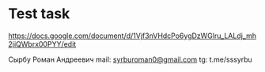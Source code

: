 # Test task
https://docs.google.com/document/d/1Vjf3nVHdcPo6ygDzWGlru_LALdj_mh2jiQWbrx00PYY/edit

Сырбу Роман Андреевич
mail: syrburoman0@gmail.com
tg: t.me/sssyrbu